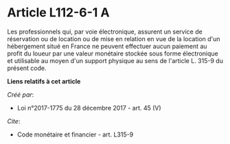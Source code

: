 # Article L112-6-1 A

Les professionnels qui, par voie électronique, assurent un service de réservation ou de location ou de mise en relation en
vue de la location d'un hébergement situé en France ne peuvent effectuer aucun paiement au profit du loueur par une valeur
monétaire stockée sous forme électronique et utilisable au moyen d'un support physique au sens de l'article L. 315-9 du
présent code.

**Liens relatifs à cet article**

_Créé par_:

  - Loi n°2017-1775 du 28 décembre 2017 - art. 45 (V)

_Cite_:

  - Code monétaire et financier - art. L315-9
